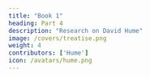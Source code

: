 ```yaml
---
title: "Book 1"
heading: Part 4
description: "Research on David Hume"
image: /covers/treatise.png
weight: 4
contributors: ['Hume']
icon: /avatars/hume.png
---
```



<!-- date        = "2020-06-16" -->

